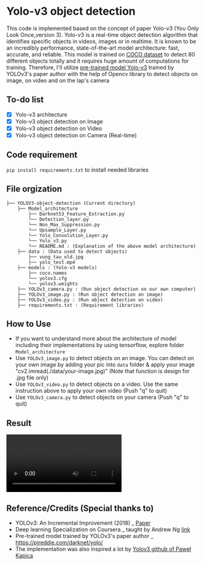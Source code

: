# Yolo-v3 object detection 
This code is implemented based on the concept of paper Yolo-v3 (You Only Look Once_version 3). Yolo-v3 is a real-time object detection algorithm that identifies specific objects in videos, images or in realtime. It is known to be an incredibly performance, state-of-the-art model architecture: fast, accurate, and reliable. This model is trained on [COCO dataset](https://cocodataset.org/#home) to detect 80 different objects totally and it requires huge amount of computations for training. Therefore, I'll utilize [pre-trained model Yolo-v3](https://pjreddie.com/darknet/yolo/) trained by YOLOv3's paper author with the help of Opencv library to detect objects on image, on video and on the lap's camera

## To-do list
- [x] Yolo-v3 architecture
- [x] Yolo-v3 object detection on Image
- [x] Yolo-v3 object detection on Video
- [x] Yolo-v3 object detection on Camera (Real-time)

## Code requirement
`pip install requirements.txt` to install needed libraries

## File orgization
```Shell
├── YOLOV3-object-detection (Current directory)
    ├── Model_architecture
        ├── Darknet53_Feature_Extraction.py
        └── Detection_layer.py
        └── Non_Max_Suppression.py 
        └── Upsample_Layer.py
        └── Yolo_Convolution_Layer.py
        └── Yolo_v3.py
        └── README.md : (Explanation of the above model architecture)
    ├── data : (Data used to detect objects)
        ├── vung_tau_old.jpg
        ├── yolo_test.mp4
    ├── models : (Yolo-v3 models)
        ├── coco.names
        └── yolov3.cfg
        └── yolov3.weights
    ├── YOLOv3_camera.py : (Run object detection on our own computer)
    ├── YOLOv3_image.py : (Run object detection on image)
    ├── YOLOv3_video.py : (Run object detection on video)
    ├── requirements.txt : (Requirement libraries)
```

## How to Use
- If you want to understand more about the architecture of model including their implementations by using tensorflow, explore folder `Model_architecture` 
- Use `YOLOv3_image.py` to detect objects on an image. You can detect on your own image by adding your pic into `data` folder & apply your image "cv2.imread(./data/your-image.jpg)" (Note that function is design for .jpg file only)
- Use `YOLOv3_video.py` to detect objects on a video. Use the same instruction above to apply your own video (Push "q" to quit)
- Use `YOLOv3_camera.py` to detect objects on your camera (Push "q" to quit)

## Result
![](https://github.com/HarryPham0123/YOLOv3-object-detection/blob/main/data/YOLOv3_result.mp4)

## Reference/Credits (Special thanks to)
- YOLOv3: An Incremental Improvement (2018) _ [Paper](https://arxiv.org/pdf/1804.02767.pdf)
- Deep learning Specialization on Coursera _ taught by Andrew Ng [link](https://www.coursera.org/specializations/deep-learning)
- Pre-trained model trained by YOLOv3's paper author _ https://pjreddie.com/darknet/yolo/
- The implementation was also inspired a lot by [Yolov3 github of Paweł Kapica](https://github.com/mystic123/tensorflow-yolo-v3)
